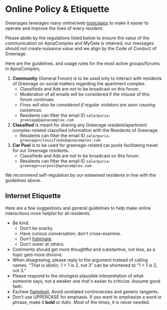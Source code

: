# Online Policy & Etiquette

Greenages leverages many online/web [tools/apps](/apps) to make it easier to operate and improve the lives of every resident.

Please abide by the regulations listed below to ensure the value of the communication on ApnaComplex and MyGate is retained, our messages should not create nuisance value and we align by the Code of Conduct of Greenage.

Here are the guidelines, and usage rules for the most active groups/forums in ApnaComplex;

1. **Community** (General Forum) is to be used only to interact with residents of Greenage on social matters regarding the apartment complex.
	- Classifieds and Ads are not to be broadcast on this forum.
	- Moderation of all emails will be considered if the misuse of this forum continues.
	- _Fines will also be considered if regular violators are seen causing nuisances._
	- Residents can filter the email ID `salarpuria-greenage@apnacomplex.com`
1. **Classified** is meant for sharing any Greenage resident/apartment complex-related classified information with the Residents of Greenage.
	- Residents can filter the email ID `salarpuria-greenage+classifieds@apnacomplex.com`
1. **Car Pool** is to be used for greenage-related car pools facilitating travel for our Greenage residents.
	- Classifieds and Ads are not to be broadcast on this forum.
	- Residents can filter the email ID `salarpuria-greenage+carpool@apnacomplex.com`

We recommend self-regulation by our esteemed residents in line with the guidelines above.

## Internet Etiquette

Here are a few suggestions and general guidelines to help make online interactions more helpful for all residents.

- Be kind.
	+ Don’t be snarky.
	+ Have curious conversation; don't cross-examine.
	+ Don’t [fulminate](https://www.merriam-webster.com/dictionary/fulminate).
	+ Don’t sneer at others.
- Comments should get more thoughtful and substantive, not less, as a topic gets more divisive.
- When disagreeing, please reply to the argument instead of calling names. “That is idiotic; 1 + 1 is 2, not 3” can be shortened to “1 + 1 is 2, not 3.”
- Please respond to the strongest plausible interpretation of what someone says, not a weaker one that's easier to criticize. Assume good faith.
- Eschew [flamebait](https://www.urbandictionary.com/define.php?term=flame%20bait). Avoid unrelated controversies and generic tangents.
- Don’t use UPPERCASE for emphasis. If you want to emphasize a word or phrase, make it **bold** or *italic*. Most of the times, it is never needed.